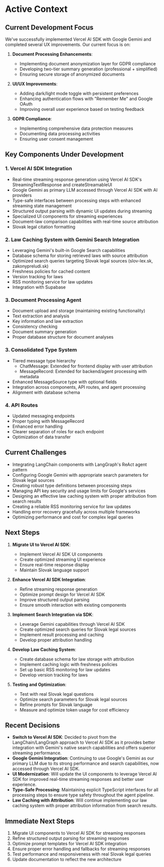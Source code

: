 # Active Context

## Current Development Focus

We've successfully implemented Vercel AI SDK with Google Gemini and completed several UX improvements. Our current focus is on:

1. **Document Processing Enhancements**:
   - Implementing document anonymization layer for GDPR compliance
   - Developing two-tier summary generation (professional + simplified)
   - Ensuring secure storage of anonymized documents

2. **UI/UX Improvements**:
   - Adding dark/light mode toggle with persistent preferences
   - Enhancing authentication flows with "Remember Me" and Google OAuth
   - Improving overall user experience based on testing feedback

3. **GDPR Compliance**:
   - Implementing comprehensive data protection measures
   - Documenting data processing activities
   - Ensuring user consent management


## Key Components Under Development

### 1. Vercel AI SDK Integration
- Real-time streaming response generation using Vercel AI SDK's StreamingTextResponse and createStreamableUI
- Google Gemini as primary LLM accessed through Vercel AI SDK with AI providers
- Type-safe interfaces between processing steps with enhanced streaming state management
- Structured output parsing with dynamic UI updates during streaming
- Specialized UI components for streaming experiences
- Document-law comparison capabilities with real-time source attribution
- Slovak legal citation formatting

### 2. Law Caching System with Gemini Search Integration
- Leveraging Gemini's built-in Google Search capabilities
- Database schema for storing retrieved laws with source attribution
- Optimized search queries targeting Slovak legal sources (slov-lex.sk, zakonypreludi.sk)
- Freshness policies for cached content
- Version tracking for laws
- RSS monitoring service for law updates
- Integration with Supabase

### 3. Document Processing Agent
- Document upload and storage (maintaining existing functionality)
- Text extraction and analysis
- Key information and law extraction 
- Consistency checking
- Document summary generation
- Proper database structure for document analyses

### 3. Consolidated Type System
- Tiered message type hierarchy
  - ChatMessage: Extended for frontend display with user attribution
  - MessageRecord: Extended for backend/agent processing with metadata
- Enhanced MessageSource type with optional fields
- Integration across components, API routes, and agent processing
- Alignment with database schema

### 4. API Routes
- Updated messaging endpoints
- Proper typing with MessageRecord
- Enhanced error handling
- Clearer separation of roles for each endpoint
- Optimization of data transfer

## Current Challenges

- Integrating LangChain components with LangGraph's ReAct agent pattern
- Configuring Google Gemini with appropriate search parameters for Slovak legal sources
- Creating robust type definitions between processing steps
- Managing API key security and usage limits for Google's services
- Designing an effective law caching system with proper attribution from search results
- Creating a reliable RSS monitoring service for law updates
- Handling error recovery gracefully across multiple frameworks
- Optimizing performance and cost for complex legal queries

## Next Steps

1. **Migrate UI to Vercel AI SDK**:
   - Implement Vercel AI SDK UI components
   - Create optimized streaming UI experience
   - Ensure real-time response display
   - Maintain Slovak language support

2. **Enhance Vercel AI SDK Integration**:
   - Refine streaming response generation
   - Optimize prompt design for Vercel AI SDK
   - Improve structured output parsing
   - Ensure smooth interaction with existing components

3. **Implement Search Integration via SDK**:
   - Leverage Gemini capabilities through Vercel AI SDK
   - Create optimized search queries for Slovak legal sources
   - Implement result processing and caching
   - Develop proper attribution handling

4. **Develop Law Caching System**:
   - Create database schema for law storage with attribution
   - Implement caching logic with freshness policies
   - Set up basic RSS monitoring for law updates
   - Develop version tracking for laws
   
5. **Testing and Optimization**:
   - Test with real Slovak legal questions
   - Optimize search parameters for Slovak legal sources
   - Refine prompts for Slovak language
   - Measure and optimize token usage for cost efficiency

## Recent Decisions

- **Switch to Vercel AI SDK**: Decided to pivot from the LangChain/LangGraph approach to Vercel AI SDK as it provides better integration with Gemini's native search capabilities and offers superior streaming performance.
- **Google Gemini Integration**: Continuing to use Google's Gemini as our primary LLM due to its strong performance and search capabilities, now accessed through Vercel AI SDK.
- **UI Modernization**: Will update the UI components to leverage Vercel AI SDK for improved real-time streaming responses and better user experience.
- **Type-Safe Processing**: Maintaining explicit TypeScript interfaces for all processing steps to ensure type safety throughout the agent pipeline.
- **Law Caching with Attribution**: Will continue implementing our law caching system with proper attribution information from search results.

## Immediate Next Steps

1. Migrate UI components to Vercel AI SDK for streaming responses
2. Refine structured output parsing for streaming responses
3. Optimize prompt templates for Vercel AI SDK integration
4. Ensure proper error handling and fallbacks for streaming responses
5. Test performance and responsiveness with real Slovak legal queries
6. Update documentation to reflect the new architecture
